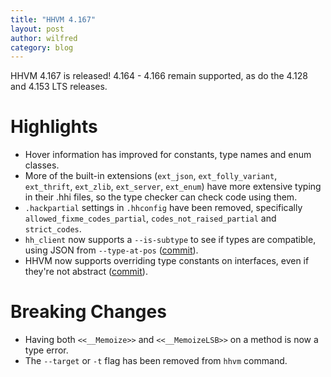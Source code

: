 ```yaml
---
title: "HHVM 4.167"
layout: post
author: wilfred
category: blog
---
```


HHVM 4.167 is released! 4.164 - 4.166 remain supported, as do the 4.128 and
4.153 LTS releases.

# Highlights

- Hover information has improved for constants, type names and enum
  classes.
- More of the built-in extensions (`ext_json`, `ext_folly_variant`,
  `ext_thrift`, `ext_zlib`, `ext_server`, `ext_enum`) have more
  extensive typing in their .hhi files, so the type checker can check
  code using them.
- `.hackpartial` settings in `.hhconfig` have been removed,
  specifically `allowed_fixme_codes_partial`, `codes_not_raised_partial`
  and `strict_codes`.
- `hh_client` now supports a `--is-subtype` to see if types are
  compatible, using JSON from `--type-at-pos`
  ([commit](https://github.com/facebook/hhvm/commit/a5c0413f434f7b736e5a876f0af769e1e3ed694c)).
- HHVM now supports overriding type constants on interfaces, even if
  they're not abstract
  ([commit](https://github.com/facebook/hhvm/commit/90d7b5c55ea2c5d9ca756a96a706a362aca0fadf)).

# Breaking Changes

- Having both `<<__Memoize>>` and `<<__MemoizeLSB>>` on a method
  is now a type error.
- The `--target` or `-t` flag has been removed from `hhvm` command.
